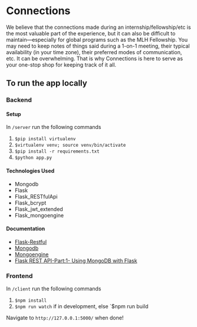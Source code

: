 # Connections
We believe that the connections made during an internship/fellowship/etc is the most valuable part of the experience, but it can also be difficult to maintain—especially for global programs such as the MLH Fellowship. You may need to keep notes of things said during a 1-on-1 meeting, their typical availability (in your time zone), their preferred modes of communication, etc. It can be overwhelming. That is why Connections is here to serve as your one-stop shop for keeping track of it all.  

## To run the app locally
### Backend

#### Setup
In `/server` run the following commands
1. `$pip install virtualenv`
2. `$virtualenv venv; source venv/bin/activate`
3. `$pip install -r requirements.txt`
4. `$python app.py`

#### Technologies Used
- Mongodb
- Flask
- Flask_RESTfulApi
- Flask_bcrypt
- Flask_jwt_extended
- Flask_mongoengine

#### Documentation
- [Flask-Restful](https://flask-restful.readthedocs.io/en/latest/quickstart.html)
- [Mongodb](https://docs.mongodb.com/manual/tutorial/install-mongodb-on-os-x/)
- [Mongoengine](http://mongoengine.org/)
- [Flask REST API-Part:1- Using MongoDB with Flask](https://dev.to/paurakhsharma/flask-rest-api-part-1-using-mongodb-with-flask-3g7d)
### Frontend
In `/client` run the following commands
1. `$npm install`
2. `$npm run watch` if in development, else `$npm run build

Navigate to `http://127.0.0.1:5000/` when done! 
